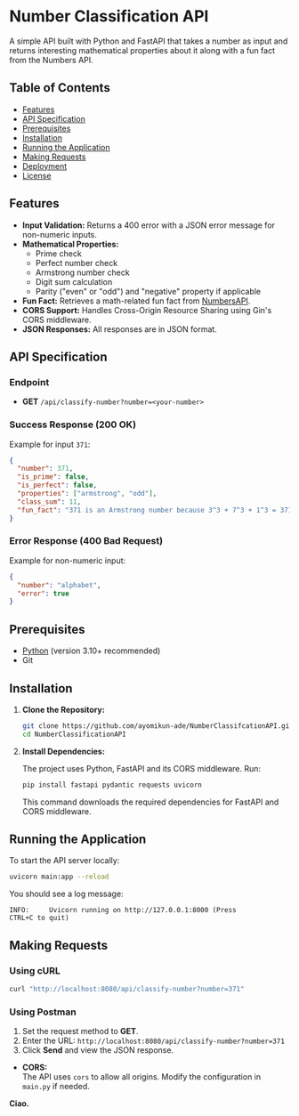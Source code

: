 # Number Classification API

A simple API built with Python and FastAPI that takes a number as input and returns interesting mathematical properties about it along with a fun fact from the Numbers API.

## Table of Contents

- [Features](#features)
- [API Specification](#api-specification)
- [Prerequisites](#prerequisites)
- [Installation](#installation)
- [Running the Application](#running-the-application)
- [Making Requests](#making-requests)
- [Deployment](#deployment)
- [License](#license)

## Features

- **Input Validation:** Returns a 400 error with a JSON error message for non-numeric inputs.
- **Mathematical Properties:**
  - Prime check
  - Perfect number check
  - Armstrong number check
  - Digit sum calculation
  - Parity ("even" or "odd") and "negative" property if applicable
- **Fun Fact:** Retrieves a math-related fun fact from [NumbersAPI](http://numbersapi.com).
- **CORS Support:** Handles Cross-Origin Resource Sharing using Gin's CORS middleware.
- **JSON Responses:** All responses are in JSON format.

## API Specification

### Endpoint

- **GET** `/api/classify-number?number=<your-number>`

### Success Response (200 OK)

Example for input `371`:

```json
{
  "number": 371,
  "is_prime": false,
  "is_perfect": false,
  "properties": ["armstrong", "odd"],
  "class_sum": 11,
  "fun_fact": "371 is an Armstrong number because 3^3 + 7^3 + 1^3 = 371"
}
```

### Error Response (400 Bad Request)

Example for non-numeric input:

```json
{
  "number": "alphabet",
  "error": true
}
```

## Prerequisites

- [Python](https://python.org/) (version 3.10+ recommended)
- Git

## Installation

1. **Clone the Repository:**

   ```bash
   git clone https://github.com/ayomikun-ade/NumberClassifcationAPI.git
   cd NumberClassificationAPI
   ```

2. **Install Dependencies:**

   The project uses Python, FastAPI and its CORS middleware. Run:

   ```bash
   pip install fastapi pydantic requests uvicorn
   ```

   This command downloads the required dependencies for FastAPI and CORS middleware.

## Running the Application

To start the API server locally:

```bash
uvicorn main:app --reload
```

You should see a log message:

```
INFO:     Uvicorn running on http://127.0.0.1:8000 (Press CTRL+C to quit)
```

## Making Requests

### Using cURL

```bash
curl "http://localhost:8080/api/classify-number?number=371"
```

### Using Postman

1. Set the request method to **GET**.
2. Enter the URL: `http://localhost:8080/api/classify-number?number=371`
3. Click **Send** and view the JSON response.

- **CORS:**  
  The API uses `cors` to allow all origins. Modify the configuration in `main.py` if needed.

**Ciao.**
